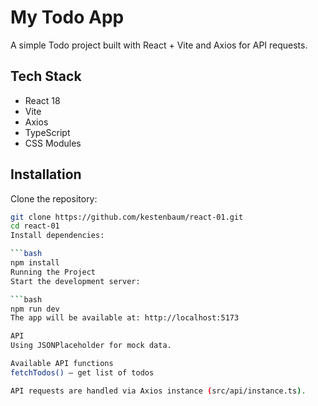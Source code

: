 # My Todo App

A simple Todo project built with React + Vite and Axios for API requests.

## Tech Stack
- React 18
- Vite
- Axios
- TypeScript
- CSS Modules

## Installation
Clone the repository:

```bash
git clone https://github.com/kestenbaum/react-01.git
cd react-01
Install dependencies:

```bash
npm install
Running the Project
Start the development server:

```bash
npm run dev
The app will be available at: http://localhost:5173

API
Using JSONPlaceholder for mock data.

Available API functions
fetchTodos() — get list of todos

API requests are handled via Axios instance (src/api/instance.ts).